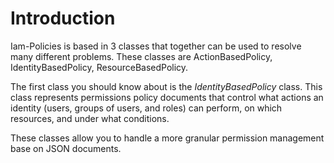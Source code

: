 # Introduction

Iam-Policies is based in 3 classes that together can be used to resolve many different problems. These classes are ActionBasedPolicy, IdentityBasedPolicy, ResourceBasedPolicy.

The first class you should know about is the _IdentityBasedPolicy_ class. This class represents permissions policy documents that control what actions an identity (users, groups of users, and roles) can perform, on which resources, and under what conditions.

These classes allow you to handle a more granular permission management base on JSON documents.

